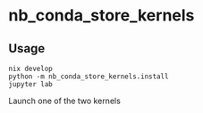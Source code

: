 # nb_conda_store_kernels

## Usage

```
nix develop
python -m nb_conda_store_kernels.install
jupyter lab
```

Launch one of the two kernels
